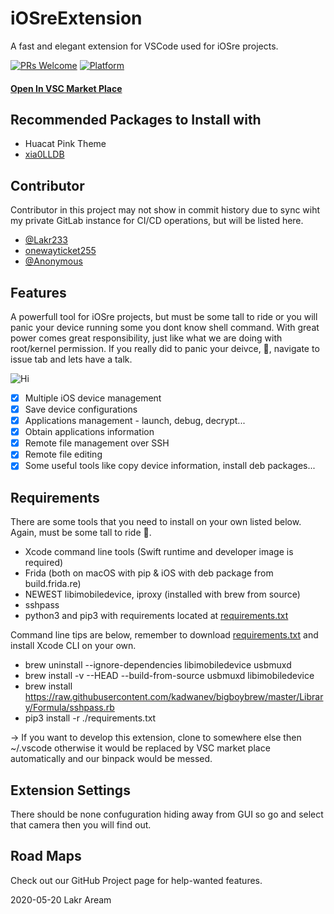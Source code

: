 # iOSreExtension

A fast and elegant extension for VSCode used for iOSre projects.

[![PRs Welcome](https://img.shields.io/badge/PRs-welcome-brightgreen.svg)](https://github.com/Co2333/iOSreExtension/pulls)
[![Platform](https://img.shields.io/badge/Platform-%20macOS%20-brightgreen.svg)](https://github.com/Co2333/iOSreExtension/projects/1)


#### [Open In VSC Market Place](https://marketplace.visualstudio.com/items?itemName=Lakr233.wikiqaqiosre)

## Recommended Packages to Install with

- Huacat Pink Theme
- [xia0LLDB](https://github.com/4ch12dy/xia0LLDB)

## Contributor

Contributor in this project may not show in commit history due to sync wiht my private GitLab instance for CI/CD operations, but will be listed here. 

- [@Lakr233](https://twitter.com/Lakr233)
- [onewayticket255](https://github.com/onewayticket255)
- [@Anonymous](https://twitter.com/wang_liangc)

## Features

A powerfull tool for iOSre projects, but must be some tall to ride or you will panic your device running some you dont know shell command. With great power comes great responsibility, just like what we are doing with root/kernel permission. If you really did to panic your deivce, 🎉, navigate to issue tab and lets have a talk.

![Hi](https://github.com/Co2333/iOSreExtension/raw/master/images/main.png)

- [x] Multiple iOS device management
- [x] Save device configurations
- [x] Applications management - launch, debug, decrypt...
- [x] Obtain applications information
- [x] Remote file management over SSH
- [x] Remote file editing
- [x] Some useful tools like copy device information, install deb packages...

## Requirements

There are some tools that you need to install on your own listed below. Again, must be some tall to ride 🐎.

- Xcode command line tools (Swift runtime and developer image is required)
- Frida (both on macOS with pip & iOS with deb package from build.frida.re)
- NEWEST libimobiledevice, iproxy (installed with brew from source)
- sshpass
- python3 and pip3 with requirements located at [requirements.txt](./requirements.txt)


Command line tips are below, remember to download [requirements.txt](./requirements.txt) and install Xcode CLI on your own.


- brew uninstall --ignore-dependencies libimobiledevice usbmuxd
- brew install -v --HEAD --build-from-source usbmuxd libimobiledevice
- brew install https://raw.githubusercontent.com/kadwanev/bigboybrew/master/Library/Formula/sshpass.rb
- pip3 install -r ./requirements.txt

-> If you want to develop this extension, clone to somewhere else then ~/.vscode otherwise it would be replaced by VSC market place automatically and our binpack would be messed.

## Extension Settings

There should be none confuguration hiding away from GUI so go and select that camera then you will find out.

## Road Maps

Check out our GitHub Project page for help-wanted features.

2020-05-20 Lakr Aream
